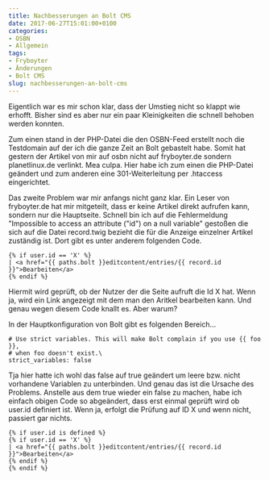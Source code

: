 ```yaml
---
title: Nachbesserungen an Bolt CMS
date: 2017-06-27T15:01:00+0100
categories:
- OSBN
- Allgemein
tags:
- Fryboyter
- Änderungen
- Bolt CMS
slug: nachbesserungen-an-bolt-cms
---
```

Eigentlich war es mir schon klar, dass der Umstieg nicht so klappt wie erhofft. Bisher sind es aber nur ein paar Kleinigkeiten die schnell behoben werden konnten.

Zum einen stand in der PHP-Datei die den OSBN-Feed erstellt noch die Testdomain auf der ich die ganze Zeit an Bolt gebastelt habe. Somit hat gestern der Artikel von mir auf osbn nicht auf fryboyter.de sondern planetlinux.de verlinkt. Mea culpa. Hier habe ich zum einen die PHP-Datei geändert und zum anderen eine 301-Weiterleitung per .htaccess eingerichtet.

Das zweite Problem war mir anfangs nicht ganz klar. Ein Leser von fryboyter.de hat mir mitgeteilt, dass er keine Artikel direkt aufrufen kann, sondern nur die Hauptseite. Schnell bin ich auf die Fehlermeldung "Impossible to access an attribute ("id") on a null variable" gestoßen die sich auf die Datei record.twig bezieht die für die Anzeige einzelner Artikel zuständig ist. Dort gibt es unter anderem folgenden Code.

<pre class="line-numbers" style="white-space:pre-wrap;">
<code class="language-twig">{% if user.id == 'X' %}
| &lt;a href="{{ paths.bolt }}editcontent/entries/{{ record.id }}"&gt;Bearbeiten&lt;/a&gt;
{% endif %}</code>
</pre>

Hiermit wird geprüft, ob der Nutzer der die Seite aufruft die Id X hat. Wenn ja, wird ein Link angezeigt mit dem man den Aritkel bearbeiten kann. Und genau wegen diesem Code knallt es. Aber warum?

In der Hauptkonfiguration von Bolt gibt es folgenden Bereich...

<pre class="line-numbers" style="white-space:pre-wrap;">
<code class="language-twig"># Use strict variables. This will make Bolt complain if you use {{ foo }},
# when foo doesn't exist.\
strict_variables: false</code>
</pre>

Tja hier hatte ich wohl das false auf true geändert um leere bzw. nicht vorhandene Variablen zu unterbinden. Und genau das ist die Ursache des Problems. Anstelle aus dem true wieder ein false zu machen, habe ich einfach obigen Code so abgeändert, dass erst einmal geprüft wird ob user.id definiert ist. Wenn ja, erfolgt die Prüfung auf ID X und wenn nicht, passiert gar nichts.

<pre class="line-numbers" style="white-space:pre-wrap;">
<code class="language-twig">{% if user.id is defined %}
{% if user.id == 'X' %}
| &lt;a href="{{ paths.bolt }}editcontent/entries/{{ record.id }}"&gt;Bearbeiten&lt;/a&gt;
{% endif %}
{% endif %}
</code>
</pre>